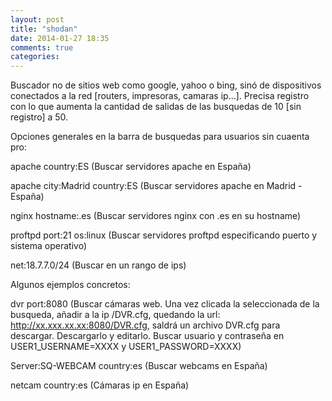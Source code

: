 ```yaml
---
layout: post
title: "shodan"
date: 2014-01-27 18:35
comments: true
categories: 
---
```

Buscador no de sitios web como google, yahoo o bing, sinó de dispositivos conectados a la red [routers, impresoras, camaras ip...]. Precisa registro con lo que aumenta la cantidad de salidas de las busquedas de 10 [sin registro] a 50. 

Opciones generales en la barra de busquedas para usuarios sin cuaenta pro:

apache country:ES (Buscar servidores apache en España)

apache city:Madrid country:ES (Buscar servidores apache en Madrid - España)

nginx hostname:.es (Buscar servidores nginx con .es en su hostname)

proftpd port:21 os:linux (Buscar servidores proftpd especificando puerto y sistema operativo)

net:18.7.7.0/24 (Buscar en un rango de ips)

Algunos ejemplos concretos:

dvr port:8080 (Buscar cámaras web. Una vez clicada la seleccionada de la busqueda, añadir a la ip /DVR.cfg, quedando la url: http://xx.xxx.xx.xx:8080/DVR.cfg, saldrá un archivo DVR.cfg para descargar. Descargarlo y editarlo. Buscar usuario y contraseña en USER1_USERNAME=XXXX y USER1_PASSWORD=XXXX)

Server:SQ-WEBCAM country:es (Buscar webcams en España)

netcam country:es (Cámaras ip en España)


